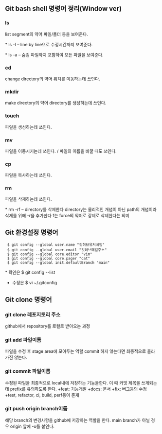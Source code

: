 ## Git bash shell 명령어 정리(Window ver)

### ls

 list segment의 약어 파일/폴더 등을 보여준다.

  \* ls -l – line by line으로 수정시간까지 보여준다.
  
  \* ls -a – 숨김 파일까지 포함하여 모든 파일을 보여준다.

### cd

 change directory의 약어 위치를 이동하는데 쓰인다.

### mkdir
 
 make directory의 약어 directory를 생성하는데 쓰인다.

### touch 
 
 파일을 생성하는데 쓰인다.

### mv

 파일을 이동시키는데 쓰인다. / 파일의 이름을 바꿀 때도 쓰인다.

### cp 

 파일을 복사하는데 쓰인다.

### rm 

 파일을 삭제하는데 쓰인다.
 
 \* rm -rf – directory를 삭제한다 directory는 물리적인 개념이 아닌 path의 개념이라 삭제를 위해 -r을 추가한다 f는 force의 약어로 강제로 삭제한다는 의미 


## Git 환경설정 명령어

```
 $ git config --global user.name "깃허브유저네임"
 $ git config --global user.email "깃허브메일주소"
 $ git config --global core.editor "vim"
 $ git config --global core.pager "cat"
 $ git config --global init.defaultBranch "main"
```

 \* 확인은 $ git config --list
 * 수정은 $ vi ~/.gitconfig


## Git clone 명령어

### git clone 레포지토리 주소

 github에서 repository를 로컬로 받아오는 과정

### git add 파일이름

 파일을 수정 후 stage area에 모아두는 역할 commit 하지 않는다면 최종적으로 올라가진 않는다.

### git commit 파일이름

 수정된 파일을 최종적으로 local내에 저장하는 기능을한다.
 이 때 커밋 제목을 쓰게되는데 prefix를 유의하도록 한다.
  \+feat: 기능개발
  \+docs: 문서
  \+fix: 버그등의 수정
  +test, refactor, ci, build, perf등이 존재

### git push origin branch이름

 해당 branch의 변경사항을 github에 저장하는 역할을 한다.
 main branch가 아닐 경우 origin 앞에 -u를 붙인다.
 

